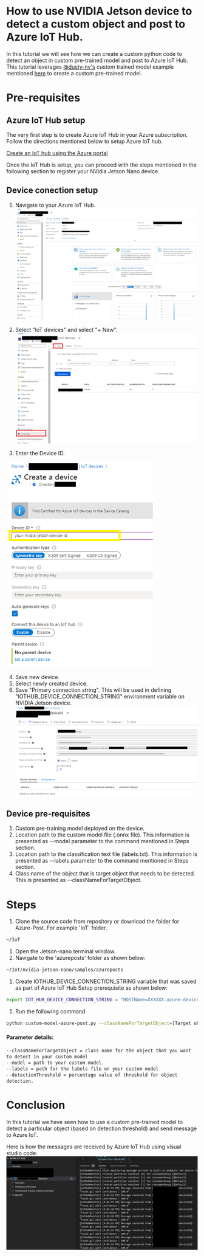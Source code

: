 # How to use NVIDIA Jetson device to detect a custom object and post to Azure IoT Hub.

In this tutorial we will see how we can create a custom python code to detect an object in custom pre-trained model and post to Azure IoT Hub.  This tutorial leverages [@dusty-nv's](https://github.com/dusty-nv) custom trained model example mentioned [here](https://github.com/dusty-nv/jetson-inference/blob/master/docs/pytorch-collect.md) to create a custom pre-trained model.

# Pre-requisites
## Azure IoT Hub setup
The very first step is to create Azure IoT Hub in your Azure subscription. Follow the directions mentioned below to setup Azure IoT hub.

[Create an IoT hub using the Azure portal](https://docs.microsoft.com/en-us/azure/iot-hub/iot-hub-create-through-portal)

Once the IoT Hub is setup, you can proceed with the steps mentioned in the following section to register your NVidia Jetson Nano device.
## Device conection setup
1. Navigate to your Azure IoT Hub.
![alt text](images/navigatetoazureiothub.png "Navigate to Azure IoT Hub")

2. Select "IoT devices" and select "+ New".
![alt text](images/selectiotdevices.png "Select IoT devices and select +New")

3. Enter the Device ID.

![alt text](images/createdevice.png "Enter device id")

4. Save new device.
5. Select newly created device.
6. Save "Primary connection string". This will be used in defining "IOTHUB_DEVICE_CONNECTION_STRING" environment variable on NVIDIA Jetson device.
![alt text](images/deviceconnectionstring.png "Enter device id")

## Device pre-requisites
1. Custom pre-training model deployed on the device. 
1. Location path to the custom model file (.onnx file). This information is presented as --model parameter to the command mentioned in Steps section.
1. Location path to the classification text file (labels.txt). This information is presented as --labels parameter to the command mentioned in Steps section.
1. Class name of the object that is target object that needs to be detected. This is presented as --classNameForTargetObject.
# Steps
1. Clone the source code from repository or download the folder for Azure-Post. For example 'IoT' folder.
```bash
~/IoT
```
1. Open the Jetson-nano terminal window.
1. Navigate to the 'azureposts' folder as shown below:
```bash
~/IoT/nvidia-jetson-nano/samples/azureposts
```
1. Create  IOTHUB_DEVICE_CONNECTION_STRING variable that was saved as part of Azure IoT Hub Setup prerequisite as shown below:
```bash
export IOT_HUB_DEVICE_CONNECTION_STRING = "HOSTName=XXXXXX.azure-devices.net;DeviceId=XXXXX;SahredAccessKey=XXXXXXXXXX"
```
1. Run the following command
```bash
python custom-model-azure-post.py --classNameForTargetObject=[Target object class name] --model=[path to your custom model] --input_blob=input_0 --output_blob=output_0 --labels=[path to your datasets labels text file] --detectionThreshold=95
```

#### Parameter details:
    --classNameForTargetObject = class name for the object that you want to detect in your custom model
    --model = path to your custom model. 
    --labels = path for the labels file on your custom model
    --detectionThreshold = percentage value of threshold for object detection.


# Conclusion
In this tutorial we have seen how to use a custom pre-trained model to detect a particular object (based on detection threshold) and send message to Azure IoT.

Here is how the messages are received by Azure IoT Hub using visual studio code:
![alt text](images/messagereceived.png "Messages received on Azure IoT hub")